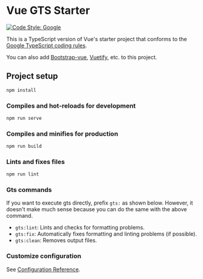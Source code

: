 # Vue GTS Starter

[![Code Style: Google](https://img.shields.io/badge/code%20style-google-blueviolet.svg)](https://github.com/google/gts)

This is a TypeScript version of Vue's starter project that conforms to the [Google TypeScript coding rules](https://github.com/google/gts).

You can also add [Bootstrap-vue](https://bootstrap-vue.org/), [Vuetify](https://vuetifyjs.com/), etc. to this project.

## Project setup

```sh
npm install
```

### Compiles and hot-reloads for development

```sh
npm run serve
```

### Compiles and minifies for production

```sh
npm run build
```

### Lints and fixes files

```sh
npm run lint
```

### Gts commands

If you want to execute gts directly, prefix `gts:` as shown below. However, it doesn't make much sense because you can do the same with the above command.

* `gts:lint`: Lints and checks for formatting problems.
* `gts:fix`: Automatically fixes formatting and linting problems (if possible).
* `gts:clean`: Removes output files.

### Customize configuration

See [Configuration Reference](https://cli.vuejs.org/config/).
